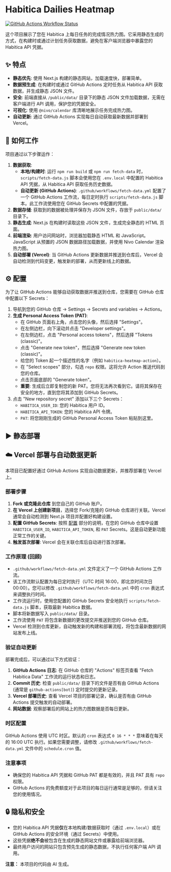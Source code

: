 # Habitica Dailies Heatmap

[![GitHub Actions Workflow Status](https://img.shields.io/github/actions/workflow/status/your-github-username/habitica-heatmap/fetch-data.yml?branch=main)](https://github.com/your-github-username/habitica-heatmap/actions/workflows/fetch-data.yml)

这个项目展示了您在 Habitica 上每日任务的完成情况热力图。它采用静态生成的方式，在构建时或通过计划任务获取数据，避免在客户端浏览器中暴露您的 Habitica API 凭据。

## ✨ 特点

-   **静态优先**: 使用 Next.js 构建的静态网站，加载速度快，部署简单。
-   **数据预生成**: 在构建时或通过 GitHub Actions 定时任务从 Habitica API 获取数据，并生成静态 JSON 文件。
-   **安全**: 前端直接从 `/public/data/` 目录下的静态 JSON 文件加载数据，无需在客户端进行 API 调用，保护您的凭据安全。
-   **可视化**: 使用 `@nivo/calendar` 库清晰地展示任务完成热力图。
-   **自动更新**: 通过 GitHub Actions 实现每日自动获取最新数据并部署到 Vercel。

## 🚀 如何工作

项目通过以下步骤运作：

1.  **数据获取**:
    *   **本地/构建时**: 运行 `npm run build` 或 `npm run fetch-data` 时，`scripts/fetch-data.js` 脚本会使用您在 `.env.local` 中配置的 Habitica API 凭据，从 Habitica API 获取任务历史数据。
    *   **自动更新 (GitHub Actions)**: `.github/workflows/fetch-data.yml` 配置了一个 GitHub Actions 工作流，每日定时执行 `scripts/fetch-data.js` 脚本。此工作流使用您在 GitHub Secrets 中配置的凭据。
2.  **数据存储**: 获取到的数据被处理并保存为 JSON 文件，存放于 `public/data/` 目录下。
3.  **静态生成**: Next.js 在构建时读取这些 JSON 文件，生成完全静态的 HTML 页面。
4.  **前端渲染**: 用户访问网站时，浏览器加载静态 HTML 和 JavaScript。JavaScript 从预置的 JSON 数据路径加载数据，并使用 Nivo Calendar 渲染热力图。
5.  **自动部署 (Vercel)**: 当 GitHub Actions 更新数据并推送到仓库后，Vercel 会自动检测到代码变更，触发新的部署，从而更新线上的数据。


## ⚙️ 配置

为了让 GitHub Actions 能够自动获取数据并推送到仓库，您需要在 GitHub 仓库中配置以下 Secrets：

1.  导航到您的 GitHub 仓库 -> Settings -> Secrets and variables -> Actions。
2.  **生成 Personal Access Token (PAT)**:
    *   在 GitHub 页面右上角，点击您的头像，然后选择 "Settings"。
    *   在左侧边栏，向下滚动并点击 "Developer settings"。
    *   在左侧边栏，点击 "Personal access tokens"，然后选择 "Tokens (classic)"。
    *   点击 "Generate new token"，然后选择 "Generate new token (classic)"。
    *   给您的 Token 起一个描述性的名字（例如 `habitica-heatmap-action`）。
    *   在 "Select scopes" 部分，勾选 `repo` 权限。这将允许 Action 推送代码到您的仓库。
    *   点击页面底部的 "Generate token"。
    *   **重要**: 生成后立即复制您的新 PAT。您将无法再次看到它。请将其保存在安全的地方，直到您将其添加到 GitHub Secrets。
3.  点击 "New repository secret" 添加以下三个 Secrets：
    *   `HABITICA_USER_ID`: 您的 Habitica 用户 ID。
    *   `HABITICA_API_TOKEN`: 您的 Habitica API 令牌。
    *   `PAT`: 将您刚刚生成的 GitHub Personal Access Token 粘贴到这里。

## ▶️ 静态部署

## ☁️ Vercel 部署与自动数据更新

本项目已配置好通过 GitHub Actions 实现自动数据更新，并推荐部署在 Vercel 上。

### 部署步骤

1.  **Fork 或克隆此仓库** 到您自己的 GitHub 账户。
2.  **在 Vercel 上创建新项目**，选择您 Fork/克隆的 GitHub 仓库进行关联。Vercel 通常会自动检测到 Next.js 项目并配置好构建设置。
3.  **配置 GitHub Secrets**: 按照 [配置](#vercel-部署与自动更新) 部分的说明，在您的 GitHub 仓库中设置 `HABITICA_USER_ID`, `HABITICA_API_TOKEN`, 和 `PAT` Secrets。这是自动更新功能正常工作的关键。
4.  **触发首次部署**: Vercel 会在关联仓库后自动进行首次部署。

### 工作原理 (回顾)

-   `.github/workflows/fetch-data.yml` 文件定义了一个 GitHub Actions 工作流。
-   该工作流默认配置为每日定时执行（UTC 时间 16:00，即北京时间次日 00:00）。您可以修改 `.github/workflows/fetch-data.yml` 中的 `cron` 表达式来调整执行时间。
-   工作流运行时，使用您配置的 GitHub Secrets 安全地执行 `scripts/fetch-data.js` 脚本，获取最新 Habitica 数据。
-   脚本将新数据写入 `public/data/` 目录。
-   工作流使用 `PAT` 将包含新数据的更改提交并推送到您的 GitHub 仓库。
-   Vercel 检测到仓库更新，自动触发新的构建和部署流程，将包含最新数据的网站发布上线。

### 验证自动更新

部署完成后，可以通过以下方式验证：

1.  **GitHub Actions 日志**: 在 GitHub 仓库的 "Actions" 标签页查看 "Fetch Habitica Data" 工作流的运行状态和日志。
2.  **Commit 历史**: 检查 `public/data/` 目录下的文件是否有由 GitHub Actions (通常是 `github-actions[bot]`) 定时提交的更新记录。
3.  **Vercel 部署历史**: 查看 Vercel 项目的部署记录，确认是否有由 GitHub Actions 提交触发的自动部署。
4.  **网站数据**: 观察部署后的网站上的热力图数据是否每日更新。

### 时区配置

GitHub Actions 使用 UTC 时区。默认的 `cron` 表达式 `0 16 * * *` 意味着在每天的 16:00 UTC 执行。如果您需要调整，请修改 `.github/workflows/fetch-data.yml` 文件中的 `schedule.cron` 值。

### 注意事项

-   确保您的 Habitica API 凭据和 GitHub PAT 都是有效的，并且 PAT 具有 `repo` 权限。
-   GitHub Actions 的免费额度对于此项目的每日运行通常是足够的，但请关注您的使用情况。

## 🔒 隐私和安全

-   您的 Habitica API 凭据**仅**在本地构建/数据获取时（通过 `.env.local`）或在 GitHub Actions 的安全环境（通过 Secrets）中使用。
-   这些凭据**绝不会**被包含在生成的静态网站文件或暴露给前端浏览器。
-   最终用户访问的网站只包含预先生成的静态数据，不执行任何客户端 API 调用。


**注意：** 本项目的代码由 AI 生成。